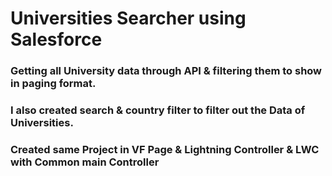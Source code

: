 # Universities Searcher using Salesforce

### Getting all University data through API & filtering them to show in paging format.
### I also created search & country filter to filter out the Data of Universities.
### Created same Project in VF Page & Lightning Controller & LWC with Common main Controller